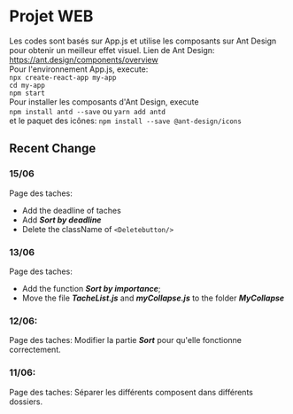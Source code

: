 # Projet WEB  
Les codes sont basés sur App.js et utilise les composants sur Ant Design pour obtenir un meilleur effet visuel.
Lien de Ant Design: https://ant.design/components/overview  
Pour l'environnement App.js, execute:  
`npx create-react-app my-app`  
`cd my-app`  
`npm start`  
Pour installer les composants d'Ant Design, execute  
`npm install antd --save` ou `yarn add antd`  
et le paquet des icônes: `npm install --save @ant-design/icons`


## Recent Change
### 15/06
Page des taches:  
* Add the deadline of taches
* Add ***Sort by deadline***
* Delete the className of `<Deletebutton/>`

### 13/06
Page des taches:  
* Add the function  ***Sort by importance***;  
* Move the file  ***TacheList.js***  and  ***myCollapse.js***  to the folder  ***MyCollapse***

### 12/06:  
Page des taches: Modifier la partie  ***Sort***  pour qu'elle fonctionne correctement. 

### 11/06:  
Page des taches: Séparer les différents composent dans différents dossiers. 
